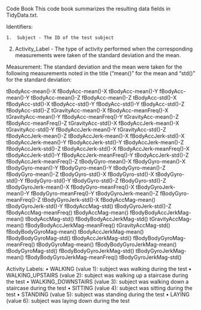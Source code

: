 Code Book
This code book summarizes the resulting data fields in TidyData.txt.

Identifiers:

	1.  Subject - The ID of the test subject
  2.  Activity_Label - The type of activity performed when the corresponding measurements were taken of the standard deviation and the mean.

Measurement:
 The standard deviation and the mean were taken for the following measurements noted in the title (“mean()” for the mean and “std()” for the standard deviation:
 
tBodyAcc-mean()-X			fBodyAcc-mean()-X
tBodyAcc-mean()-Y			fBodyAcc-mean()-Y
tBodyAcc-mean()-Z			fBodyAcc-mean()-Z
tBodyAcc-std()-X			fBodyAcc-std()-X
tBodyAcc-std()-Y			fBodyAcc-std()-Y
tBodyAcc-std()-Z			fBodyAcc-std()-Z
tGravityAcc-mean()-X		fBodyAcc-meanFreq()-X
tGravityAcc-mean()-Y		fBodyAcc-meanFreq()-Y
tGravityAcc-mean()-Z		fBodyAcc-meanFreq()-Z
tGravityAcc-std()-X			fBodyAccJerk-mean()-X
tGravityAcc-std()-Y			fBodyAccJerk-mean()-Y
tGravityAcc-std()-Z			fBodyAccJerk-mean()-Z
tBodyAccJerk-mean()-X		fBodyAccJerk-std()-X
tBodyAccJerk-mean()-Y		fBodyAccJerk-std()-Y
tBodyAccJerk-mean()-Z		fBodyAccJerk-std()-Z
tBodyAccJerk-std()-X		fBodyAccJerk-meanFreq()-X
tBodyAccJerk-std()-Y		fBodyAccJerk-meanFreq()-Y
tBodyAccJerk-std()-Z		fBodyAccJerk-meanFreq()-Z
tBodyGyro-mean()-X		fBodyGyro-mean()-X
tBodyGyro-mean()-Y		fBodyGyro-mean()-Y
tBodyGyro-mean()-Z		fBodyGyro-mean()-Z
tBodyGyro-std()-X			fBodyGyro-std()-X
tBodyGyro-std()-Y			fBodyGyro-std()-Y
tBodyGyro-std()-Z			fBodyGyro-std()-Z
tBodyGyroJerk-mean()-X		fBodyGyro-meanFreq()-X
tBodyGyroJerk-mean()-Y		fBodyGyro-meanFreq()-Y
tBodyGyroJerk-mean()-Z		fBodyGyro-meanFreq()-Z
tBodyGyroJerk-std()-X		fBodyAccMag-mean()
tBodyGyroJerk-std()-Y		fBodyAccMag-std()
tBodyGyroJerk-std()-Z		fBodyAccMag-meanFreq()
tBodyAccMag-mean()		fBodyBodyAccJerkMag-mean()
tBodyAccMag-std()			fBodyBodyAccJerkMag-std()
tGravityAccMag-mean()		fBodyBodyAccJerkMag-meanFreq()
tGravityAccMag-std()		fBodyBodyGyroMag-mean()
tBodyAccJerkMag-mean()		fBodyBodyGyroMag-std()
tBodyAccJerkMag-std()		fBodyBodyGyroMag-meanFreq()
tBodyGyroMag-mean()		fBodyBodyGyroJerkMag-mean()
tBodyGyroMag-std()      		fBodyBodyGyroJerkMag-std()
tBodyGyroJerkMag-mean() 		fBodyBodyGyroJerkMag-meanFreq()
tBodyGyroJerkMag-std()		

Activity Labels:
•	WALKING (value 1): subject was walking during the test
•	WALKING_UPSTAIRS (value 2): subject was walking up a staircase during the test
•	WALKING_DOWNSTAIRS (value 3): subject was walking down a staircase during the test
•	SITTING (value 4): subject was sitting during the test
•	STANDING (value 5): subject was standing during the test
•	LAYING (value 6): subject was laying down during the test

